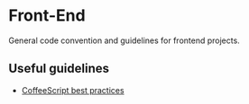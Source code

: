 # Front-End

General code convention and guidelines for frontend projects.

## Useful guidelines
- [CoffeeScript best practices](coffeescript)